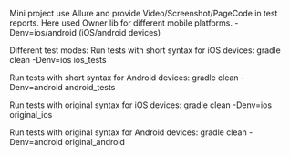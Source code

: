Mini project use Allure and provide Video/Screenshot/PageCode in test reports.
Here used Owner lib for different mobile platforms. -Denv=ios/android (iOS/android devices)

Different test modes:
Run tests with short syntax for iOS devices:
gradle clean -Denv=ios ios_tests

Run tests with short syntax for Android devices:
gradle clean -Denv=android android_tests

Run tests with original syntax for iOS devices:
gradle clean -Denv=ios original_ios

Run tests with original syntax for Android devices:
gradle clean -Denv=android original_android



